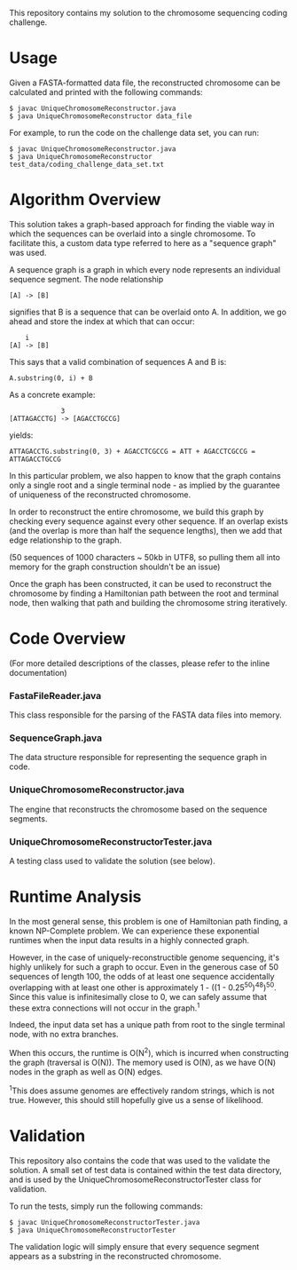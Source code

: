 This repository contains my solution to the chromosome sequencing coding challenge.

Usage
======

Given a FASTA-formatted data file, the reconstructed chromosome can be
calculated and printed with the following commands:

```
$ javac UniqueChromosomeReconstructor.java
$ java UniqueChromosomeReconstructor data_file
```

For example, to run the code on the challenge data set, you can run:

```
$ javac UniqueChromosomeReconstructor.java
$ java UniqueChromosomeReconstructor test_data/coding_challenge_data_set.txt
```

Algorithm Overview
======
This solution takes a graph-based approach for finding the viable way in which
the sequences can be overlaid into a single chromosome. To facilitate this,
a custom data type referred to here as a "sequence graph" was used.

A sequence graph is a graph in which every node represents an individual
sequence segment. The node relationship

```
[A] -> [B]
```

signifies that B is a sequence that can be overlaid onto A. In addition,
we go ahead and store the index at which that can occur:

```
    i
[A] -> [B]
```

This says that a valid combination of sequences A and B is:

```
A.substring(0, i) + B
```

As a concrete example:

```
             3
[ATTAGACCTG] -> [AGACCTGCCG]
```

yields:

```
ATTAGACCTG.substring(0, 3) + AGACCTCGCCG = ATT + AGACCTCGCCG = ATTAGACCTGCCG
```

In this particular problem, we also happen to know that the graph contains
only a single root and a single terminal node - as implied by the guarantee of
uniqueness of the reconstructed chromosome.

In order to reconstruct the entire chromosome, we build this graph by checking
every sequence against every other sequence. If an overlap exists (and the
overlap is more than half the sequence lengths), then we add that edge
relationship to the graph.

(50 sequences of 1000 characters ~ 50kb in UTF8, so pulling them all into
 memory for the graph construction shouldn't be an issue)

Once the graph has been constructed, it can be used to reconstruct the
chromosome by finding a Hamiltonian path between the root and terminal node,
then walking that path and building the chromosome string iteratively.

Code Overview
======

(For more detailed descriptions of the classes, please refer to the inline
documentation)

### FastaFileReader.java
This class responsible for the parsing of the FASTA data files into memory.

### SequenceGraph.java
The data structure responsible for representing the sequence graph in code.

### UniqueChromosomeReconstructor.java
The engine that reconstructs the chromosome based on the sequence segments.

### UniqueChromosomeReconstructorTester.java
A testing class used to validate the solution (see below).

Runtime Analysis
======
In the most general sense, this problem is one of Hamiltonian path finding, a
known NP-Complete problem. We can experience these exponential runtimes
when the input data results in a highly connected graph.

However, in the case of uniquely-reconstructible genome sequencing, it's highly
unlikely for such a graph to occur. Even in the generous case of 50 sequences
of length 100, the odds of at least one sequence accidentally overlapping with
at least one other is approximately 1 - ((1 - 0.25<sup>50</sup>)<sup>48</sup>)<sup>50</sup>.
Since this value is infinitesimally close to 0, we can safely assume that these
extra connections will not occur in the graph.<sup>1</sup>

Indeed, the input data set has a unique path from root to the single terminal
node, with no extra branches.

When this occurs, the runtime is O(N<sup>2</sup>), which is incurred when
constructing the graph (traversal is O(N)). The memory used is O(N), as we
have O(N) nodes in the graph as well as O(N) edges.

<sup>1</sup>This does assume genomes are effectively random strings, which is
not true. However, this should still hopefully give us a sense of likelihood.

Validation
=====
This repository also contains the code that was used to the validate the
solution. A small set of test data is contained within the test data directory,
and is used by the UniqueChromosomeReconstructorTester class for validation.

To run the tests, simply run the following commands:

```
$ javac UniqueChromosomeReconstructorTester.java
$ java UniqueChromosomeReconstructorTester
```

The validation logic will simply ensure that every sequence segment appears as
a substring in the reconstructed chromosome.

